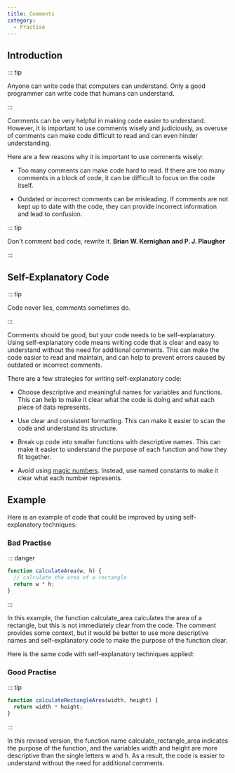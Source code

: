 ```yaml
---
title: Comments
category:
  - Practise
---
```


## Introduction

::: tip

Anyone can write code that computers can understand. Only a good programmer can write code that humans can understand.

:::

Comments can be very helpful in making code easier to understand. However, it is important to use comments wisely and judiciously, as overuse of comments can make code difficult to read and can even hinder understanding.

Here are a few reasons why it is important to use comments wisely:

- Too many comments can make code hard to read. If there are too many comments in a block of code, it can be difficult to focus on the code itself.

- Outdated or incorrect comments can be misleading. If comments are not kept up to date with the code, they can provide incorrect information and lead to confusion.

::: tip

Don't comment bad code, rewrite it. **Brian W. Kernighan and P. J. Plaugher**

:::

## Self-Explanatory Code

::: tip

Code never lies, comments sometimes do.

:::

Comments should be good, but your code needs to be self-explanatory. Using self-explanatory code means writing code that is clear and easy to understand without the need for additional comments. This can make the code easier to read and maintain, and can help to prevent errors caused by outdated or incorrect comments.

There are a few strategies for writing self-explanatory code:

- Choose descriptive and meaningful names for variables and functions. This can help to make it clear what the code is doing and what each piece of data represents.

- Use clear and consistent formatting. This can make it easier to scan the code and understand its structure.

- Break up code into smaller functions with descriptive names. This can make it easier to understand the purpose of each function and how they fit together.

- Avoid using [magic numbers](/practise/magic.md). Instead, use named constants to make it clear what each number represents.

## Example

Here is an example of code that could be improved by using self-explanatory techniques:

### Bad Practise

::: danger

```js
function calculateArea(w, h) {
  // calculate the area of a rectangle
  return w * h;
}
```

:::

In this example, the function calculate_area calculates the area of a rectangle, but this is not immediately clear from the code. The comment provides some context, but it would be better to use more descriptive names and self-explanatory code to make the purpose of the function clear.

Here is the same code with self-explanatory techniques applied:

### Good Practise

::: tip

```js
function calculateRectangleArea(width, height) {
  return width * height;
}
```

:::

In this revised version, the function name calculate_rectangle_area indicates the purpose of the function, and the variables width and height are more descriptive than the single letters w and h. As a result, the code is easier to understand without the need for additional comments.
